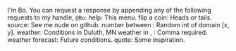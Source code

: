 I'm Bo. You can request a response by appending any of the following requests to my handle, `@Bo`:
help: This menu.
flip a coin: Heads or tails.
source: See me nude on github.
number between <x> <y>: Random int of domain [x, y].
weather: Conditions in Duluth, MN
weather in <city>, <state>: Comma required.
weather forecast: Future conditions.
quote: Some inspiration.
